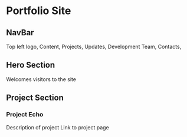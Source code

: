 # Portfolio Site

## NavBar

Top left logo, Content, Projects, Updates, Development Team, Contacts, 

## Hero Section

Welcomes visitors to the site

## Project Section

### Project Echo

Description of project
Link to project page